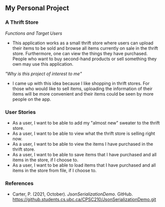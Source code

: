 ## My Personal Project

### A Thrift Store


 *Functions and Target Users*
- This application works as a small thrift store where users can upload their items to be sold and browse all items 
currently on sale in the thrift store. Furthermore, one can view the things they have purchased. People who want to buy
second-hand products or sell something they own may use this application.


*"Why is this project of interest to me"*
- I came up with this idea because I like shopping in thrift stores. For those who would like to sell items, uploading
the information of their items will be more convenient and their items could be seen by more people on the app.

### User Stories
- As a user, I want to be able to add my "almost new" sweater to the thrift store.
- As a user, I want to be able to view what the thrift store is selling right now.
- As a user, I want to be able to view the items I have purchased in the thrift store.
- As a user, I want to be able to save items that I have purchased and all items in the store, if I choose to.
- As a user, I want to be able to load items that I have purchased and all items in the store from file, if I choose to.

### References
- Carter, P. (2021, October). *JsonSerializationDemo*. GitHub. 
https://github.students.cs.ubc.ca/CPSC210/JsonSerializationDemo.git